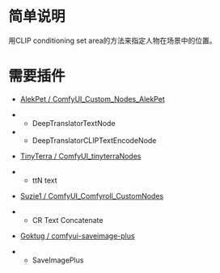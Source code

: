 # 简单说明

用CLIP conditioning set area的方法来指定人物在场景中的位置。

# 需要插件

- [AlekPet / ComfyUI_Custom_Nodes_AlekPet](https://github.com/AlekPet/ComfyUI_Custom_Nodes_AlekPet)
- - DeepTranslatorTextNode
- - DeepTranslatorCLIPTextEncodeNode

- [TinyTerra / ComfyUI_tinyterraNodes](https://github.com/TinyTerra/ComfyUI_tinyterraNodes)
- - ttN text

- [Suzie1 / ComfyUI_Comfyroll_CustomNodes](https://github.com/Suzie1/ComfyUI_Comfyroll_CustomNodes)
- - CR Text Concatenate

- [Goktug / comfyui-saveimage-plus](https://github.com/Goktug/comfyui-saveimage-plus)
- - SaveImagePlus